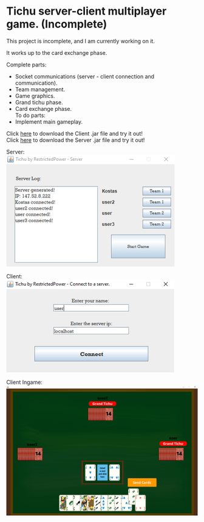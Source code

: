 # Tichu server-client multiplayer game. (Incomplete)
This project is incomplete, and I am currently working on it.

It works up to the card exchange phase.

Complete parts:
- Socket communications (server - client connection and communication).
- Team management.
- Game graphics.
- Grand tichu phase.
- Card exchange phase.<br />
To do parts:
- Implement main gameplay.

Click [here](https://github.com/RestrictedPower/Tichu-Game/raw/master/Tichu%20Client.jar) to download the Client .jar file and try it out!<br />
Click [here](https://github.com/RestrictedPower/Tichu-Game/raw/master/Tichu%20Server.jar) to download the Server .jar file and try it out!<br />

Server:<br />
![alt text](https://github.com/RestrictedPower/Tichu-Game/blob/master/preview/img1.png)<br />

Client:<br />
![alt text](https://github.com/RestrictedPower/Tichu-Game/blob/master/preview/img2.png)<br />

Client Ingame:<br />
![alt text](https://github.com/RestrictedPower/Tichu-Game/blob/master/preview/img3.png)<br />
